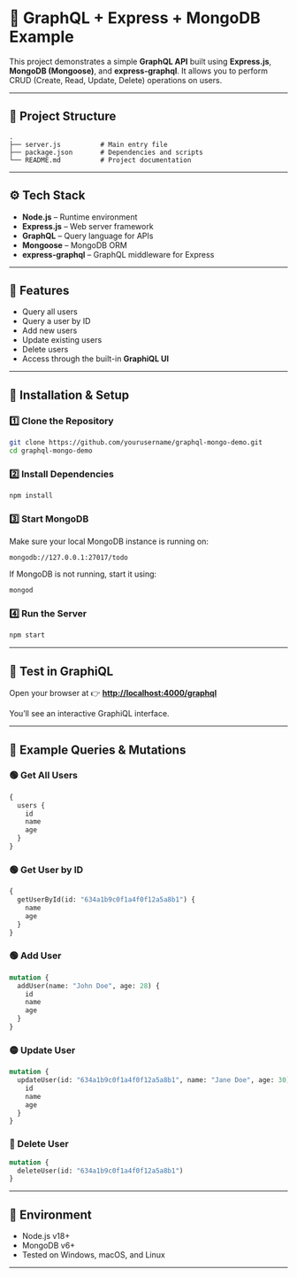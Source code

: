 
# 🚀 GraphQL + Express + MongoDB Example

This project demonstrates a simple **GraphQL API** built using **Express.js**, **MongoDB (Mongoose)**, and **express-graphql**.
It allows you to perform CRUD (Create, Read, Update, Delete) operations on users.

---

## 📁 Project Structure

```
.
├── server.js          # Main entry file
├── package.json       # Dependencies and scripts
└── README.md          # Project documentation
```

---

## ⚙️ Tech Stack

* **Node.js** – Runtime environment
* **Express.js** – Web server framework
* **GraphQL** – Query language for APIs
* **Mongoose** – MongoDB ORM
* **express-graphql** – GraphQL middleware for Express

---

## 🧠 Features

* Query all users
* Query a user by ID
* Add new users
* Update existing users
* Delete users
* Access through the built-in **GraphiQL UI**

---

## 🧩 Installation & Setup

### 1️⃣ Clone the Repository

```bash
git clone https://github.com/yourusername/graphql-mongo-demo.git
cd graphql-mongo-demo
```

### 2️⃣ Install Dependencies

```bash
npm install
```

### 3️⃣ Start MongoDB

Make sure your local MongoDB instance is running on:

```
mongodb://127.0.0.1:27017/todo
```

If MongoDB is not running, start it using:

```bash
mongod
```

### 4️⃣ Run the Server

```bash
npm start
```

---

## 🧪 Test in GraphiQL

Open your browser at 👉 **[http://localhost:4000/graphql](http://localhost:4000/graphql)**

You’ll see an interactive GraphiQL interface.

---

## 🧾 Example Queries & Mutations

### 🟢 Get All Users

```graphql
{
  users {
    id
    name
    age
  }
}
```

### 🟢 Get User by ID

```graphql
{
  getUserById(id: "634a1b9c0f1a4f0f12a5a8b1") {
    name
    age
  }
}
```

### 🟢 Add User

```graphql
mutation {
  addUser(name: "John Doe", age: 28) {
    id
    name
    age
  }
}
```

### 🟡 Update User

```graphql
mutation {
  updateUser(id: "634a1b9c0f1a4f0f12a5a8b1", name: "Jane Doe", age: 30) {
    id
    name
    age
  }
}
```

### 🔴 Delete User

```graphql
mutation {
  deleteUser(id: "634a1b9c0f1a4f0f12a5a8b1")
}
```

---

## 🧰 Environment

* Node.js v18+
* MongoDB v6+
* Tested on Windows, macOS, and Linux

---


